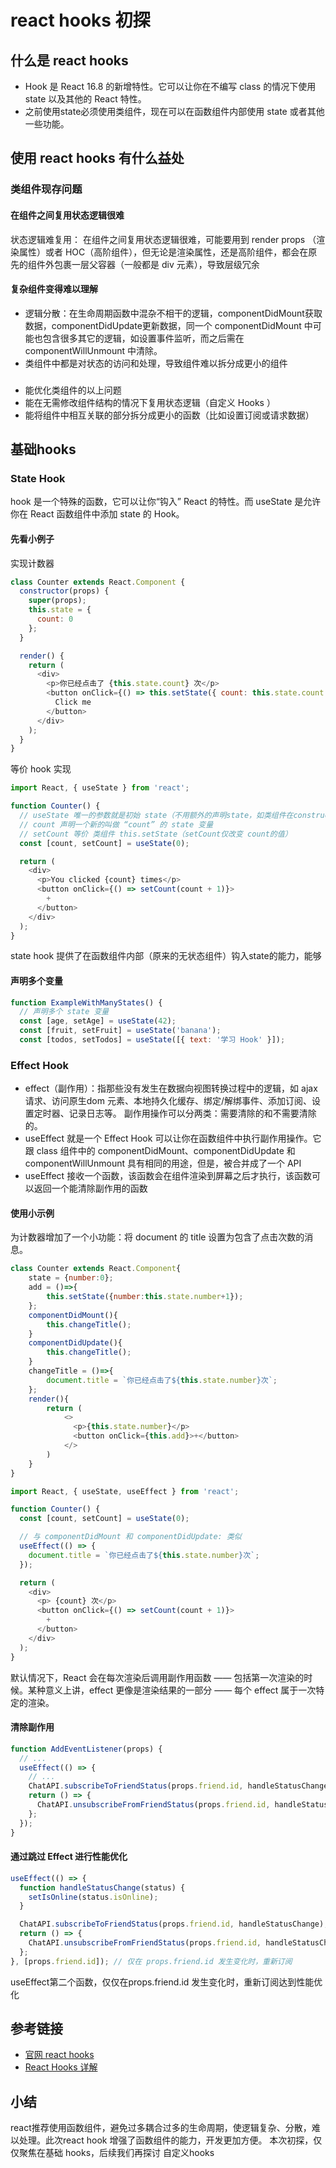 # react hooks 初探

## 什么是 react hooks
- Hook 是 React 16.8 的新增特性。它可以让你在不编写 class 的情况下使用 state 以及其他的 React 特性。
- 之前使用state必须使用类组件，现在可以在函数组件内部使用 state 或者其他一些功能。

## 使用 react hooks 有什么益处

### 类组件现存问题
#### 在组件之间复用状态逻辑很难
状态逻辑难复用： 在组件之间复用状态逻辑很难，可能要用到 render props （渲染属性）或者 HOC（高阶组件），但无论是渲染属性，还是高阶组件，都会在原先的组件外包裹一层父容器（一般都是 div 元素），导致层级冗余
#### 复杂组件变得难以理解
- 逻辑分散：在生命周期函数中混杂不相干的逻辑，componentDidMount获取数据，componentDidUpdate更新数据，同一个 componentDidMount 中可能也包含很多其它的逻辑，如设置事件监听，而之后需在 componentWillUnmount 中清除。
- 类组件中都是对状态的访问和处理，导致组件难以拆分成更小的组件

###
- 能优化类组件的以上问题
- 能在无需修改组件结构的情况下复用状态逻辑（自定义 Hooks ）
- 能将组件中相互关联的部分拆分成更小的函数（比如设置订阅或请求数据）

## 基础hooks
### State Hook
hook 是一个特殊的函数，它可以让你“钩入” React 的特性。而 useState 是允许你在 React 函数组件中添加 state 的 Hook。
#### 先看小例子
实现计数器
```js
class Counter extends React.Component {
  constructor(props) {
    super(props);
    this.state = {
      count: 0
    };
  }

  render() {
    return (
      <div>
        <p>你已经点击了 {this.state.count} 次</p>
        <button onClick={() => this.setState({ count: this.state.count + 1 })}>
          Click me
        </button>
      </div>
    );
  }
}
```

等价 hook 实现

```js
import React, { useState } from 'react';

function Counter() {
  // useState 唯一的参数就是初始 state（不用额外的声明state，如类组件在constructor声明 state 初始值）
  // count 声明一个新的叫做 “count” 的 state 变量
  // setCount 等价 类组件 this.setState（setCount仅改变 count的值）
  const [count, setCount] = useState(0);

  return (
    <div>
      <p>You clicked {count} times</p>
      <button onClick={() => setCount(count + 1)}>
        +
      </button>
    </div>
  );
}
```

state hook 提供了在函数组件内部（原来的无状态组件）钩入state的能力，能够

#### 声明多个变量
```js
function ExampleWithManyStates() {
  // 声明多个 state 变量
  const [age, setAge] = useState(42);
  const [fruit, setFruit] = useState('banana');
  const [todos, setTodos] = useState([{ text: '学习 Hook' }]);
```

### Effect Hook
- effect（副作用）：指那些没有发生在数据向视图转换过程中的逻辑，如 ajax 请求、访问原生dom 元素、本地持久化缓存、绑定/解绑事件、添加订阅、设置定时器、记录日志等。
  副作用操作可以分两类：需要清除的和不需要清除的。
- useEffect 就是一个 Effect Hook 可以让你在函数组件中执行副作用操作。它跟 class 组件中的 componentDidMount、componentDidUpdate 和 componentWillUnmount 具有相同的用途，但是，被合并成了一个 API
- useEffect 接收一个函数，该函数会在组件渲染到屏幕之后才执行，该函数可以返回一个能清除副作用的函数
  
#### 使用小示例
为计数器增加了一个小功能：将 document 的 title 设置为包含了点击次数的消息。
```js
class Counter extends React.Component{
    state = {number:0};
    add = ()=>{
        this.setState({number:this.state.number+1});
    };
    componentDidMount(){
        this.changeTitle();
    }
    componentDidUpdate(){
        this.changeTitle();
    }
    changeTitle = ()=>{
        document.title = `你已经点击了${this.state.number}次`;
    };
    render(){
        return (
            <>
              <p>{this.state.number}</p>
              <button onClick={this.add}>+</button>
            </>
        )
    }
}

```
```js
import React, { useState, useEffect } from 'react';

function Counter() {
  const [count, setCount] = useState(0);

  // 与 componentDidMount 和 componentDidUpdate: 类似
  useEffect(() => {
    document.title = `你已经点击了${this.state.number}次`;
  });

  return (
    <div>
      <p> {count} 次</p>
      <button onClick={() => setCount(count + 1)}>
        +
      </button>
    </div>
  );
}
```

默认情况下，React 会在每次渲染后调用副作用函数 —— 包括第一次渲染的时候。某种意义上讲，effect 更像是渲染结果的一部分 —— 每个 effect 属于一次特定的渲染。

#### 清除副作用

```js
function AddEventListener(props) {
  // ...
  useEffect(() => {
    // ...
    ChatAPI.subscribeToFriendStatus(props.friend.id, handleStatusChange);
    return () => {
      ChatAPI.unsubscribeFromFriendStatus(props.friend.id, handleStatusChange);
    };
  });
}
```


#### 通过跳过 Effect 进行性能优化

```js
useEffect(() => {
  function handleStatusChange(status) {
    setIsOnline(status.isOnline);
  }

  ChatAPI.subscribeToFriendStatus(props.friend.id, handleStatusChange);
  return () => {
    ChatAPI.unsubscribeFromFriendStatus(props.friend.id, handleStatusChange);
  };
}, [props.friend.id]); // 仅在 props.friend.id 发生变化时，重新订阅
```

useEffect第二个函数，仅仅在props.friend.id 发生变化时，重新订阅达到性能优化

## 参考链接
- [官网 react hooks](https://reactjs.org/docs/hooks-intro.html)
- [React Hooks 详解](https://juejin.im/post/5dbbdbd5f265da4d4b5fe57d#heading-17) 

## 小结
react推荐使用函数组件，避免过多耦合过多的生命周期，使逻辑复杂、分散，难以处理。此次react hook 增强了函数组件的能力，开发更加方便。
本次初探，仅仅聚焦在基础 hooks，后续我们再探讨 自定义hooks
